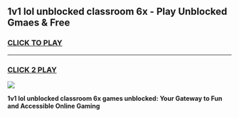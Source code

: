 
## 1v1 lol unblocked classroom 6x - Play Unblocked Gmaes & Free
<h3>
<a href="https://news.freeplayer.one?title=1v1_lol_unblocked_classroom_6x&ref=16F">CLICK TO PLAY</a></h3>
<hr>

<h3>
<a href="https://news.freeplayer.one?title=1v1_lol_unblocked_classroom_6x&ref=16F">CLICK 2 PLAY</a>
  
</h3>

<a href="https://news.freeplayer.one?title=1v1_lol_unblocked_classroom_6x&ref=16F/"><img src="https://clearcache.store/games.png"></a>


**1v1 lol unblocked classroom 6x games unblocked: Your Gateway to Fun and Accessible Online Gaming**
